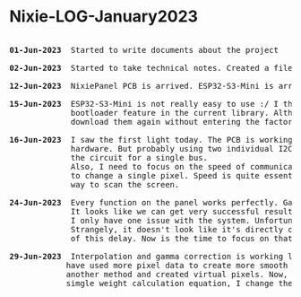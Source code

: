 # Nixie-LOG-January2023

<pre>

<b>01-Jun-2023</b>  Started to write documents about the project

<b>02-Jun-2023</b>  Started to take technical notes. Created a file system

<b>12-Jun-2023</b>  NixiePanel PCB is arrived. ESP32-S3-Mini is arrived

<b>15-Jun-2023</b>  ESP32-S3-Mini is not really easy to use :/ I think there are some missing and/or buggy codes on the
             bootloader feature in the current library. Although I could download some simple codes, I cannot 
             download them again without entering the factory-boot-mode

<b>16-Jun-2023</b>  I saw the first light today. The PCB is working like a charm. I didn't have to change anything on the 
             hardware. But probably using two individual I2C will be a bit painful. Maybe it is wise to convert 
             the circuit for a single bus.
             Also, I need to focus on the speed of communication. I am sending all the pixels from the beginning 
             to change a single pixel. Speed is quite essential in that case. But of course, I need to find another 
             way to scan the screen.
             
<b>24-Jun-2023</b>  Every function on the panel works perfectly. Gamma correction was clearly needed and I applied it. 
             It looks like we can get very successful results somewhere between 1.6-2.0.
             I only have one issue with the system. Unfortunately, it's running extremely slow, processes with I2C. 
             Strangely, it doesn't look like it's directly connected. So I'm not entirely sure what is the source 
             of this delay. Now is the time to focus on that.
                           
<b>29-Jun-2023</b>  Interpolation and gamma correction is working like a charm. Its feeling is very flawless. First, I 
            have used more pixel data to create more smooth flow but it could not create this feeling. Then I tried 
            another method and created virtual pixels. Now, pixel positions are not integer but float. And with a 
            simgle weight calculation equation, I change the neigbor pixels' data. And it works!

</pre>


